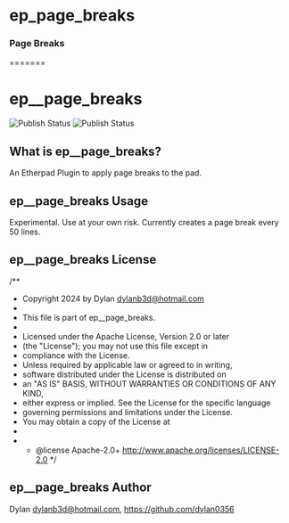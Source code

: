 # ep_page_breaks

### Page Breaks
=======
# ep__page_breaks
![Publish Status](https://github.com/dylan0356/ep__page_breaks/workflows/Node.js%20Package/badge.svg) ![Publish Status](https://github.com/dylan0356/ep__page_breaks/workflows/Node.js%20Package/badge.svg)

## What is ep__page_breaks?
An Etherpad Plugin to apply page breaks to the pad.

## ep__page_breaks Usage
Experimental. Use at your own risk. Currently creates a page break every 50 lines.


## ep__page_breaks License
/**
  * Copyright 2024 by Dylan <dylanb3d@hotmail.com>
  *
  * This file is part of ep__page_breaks.
  *
  * Licensed under the Apache License, Version 2.0 or later 
  * (the "License"); you may not use this file except in 
  * compliance with the License.
  * Unless required by applicable law or agreed to in writing, 
  * software distributed under the License is distributed on 
  * an "AS IS" BASIS, WITHOUT WARRANTIES OR CONDITIONS OF ANY KIND, 
  * either express or implied. See the License for the specific language 
  * governing permissions and limitations under the License. 
  * You may obtain a copy of the License at
  *
  * * @license Apache-2.0+ <http://www.apache.org/licenses/LICENSE-2.0>
  */

## ep__page_breaks Author
Dylan <dylanb3d@hotmail.com>, https://github.com/dylan0356
